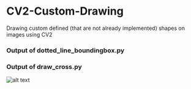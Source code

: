 # CV2-Custom-Drawing
Drawing custom defined (that are not already implemented) shapes on images using CV2

### Output of dotted_line_boundingbox.py

### Output of draw_cross.py

![alt text](https://github.com/Mr-TalhaIlyas/CV2-Custom-Drawing/blob/main/screens/cross.png)
